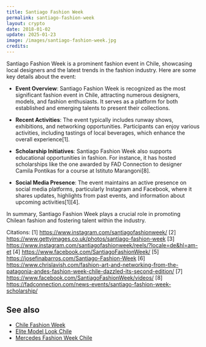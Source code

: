 ```yaml
---
title: Santiago Fashion Week
permalink: santiago-fashion-week
layout: crypto
date: 2018-01-02
update: 2025-01-23
image: /images/santiago-fashion-week.jpg
credits:
---
```


Santiago Fashion Week is a prominent fashion event in Chile, showcasing local designers and the latest trends in the fashion industry. Here are some key details about the event:

- **Event Overview**: Santiago Fashion Week is recognized as the most significant fashion event in Chile, attracting numerous designers, models, and fashion enthusiasts. It serves as a platform for both established and emerging talents to present their collections.

- **Recent Activities**: The event typically includes runway shows, exhibitions, and networking opportunities. Participants can enjoy various activities, including tastings of local beverages, which enhance the overall experience[1].

- **Scholarship Initiatives**: Santiago Fashion Week also supports educational opportunities in fashion. For instance, it has hosted scholarships like the one awarded by FAD Connection to designer Camila Pontikas for a course at Istituto Marangoni[8].

- **Social Media Presence**: The event maintains an active presence on social media platforms, particularly Instagram and Facebook, where it shares updates, highlights from past events, and information about upcoming activities[1][4].

In summary, Santiago Fashion Week plays a crucial role in promoting Chilean fashion and fostering talent within the industry.

Citations:
[1] https://www.instagram.com/santiagofashionweek/
[2] https://www.gettyimages.co.uk/photos/santiago-fashion-week
[3] https://www.instagram.com/santiagofashionweek/reels/?locale=de&hl=am-et
[4] https://www.facebook.com/SantiagoFashionWeek/
[5] https://josefinabarros.com/Santiago-Fashion-Week
[6] https://www.chrislavish.com/fashion-art-and-networking-from-the-patagonia-andes-fashion-week-chile-dazzled-its-second-edition/
[7] https://www.facebook.com/SantiagoFashionWeek/videos/
[8] https://fadconnection.com/news-events/santiago-fashion-week-scholarship/

## See also

+ [Chile Fashion Week](chile-fashion-week)
+ [Elite Model Look Chile](elite-model-look-chile)
+ [Mercedes Fashion Week Chile](mercedes-fashion-week-chile)
